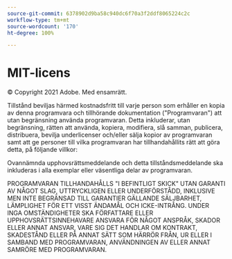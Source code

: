 ```yaml
---
source-git-commit: 6378902d9ba58c940dc6f70a3f2ddf8065224c2c
workflow-type: tm+mt
source-wordcount: '170'
ht-degree: 100%

---
```

# MIT-licens

© Copyright 2021 Adobe. Med ensamrätt.

Tillstånd beviljas härmed kostnadsfritt till varje person som erhåller en kopia av denna programvara och tillhörande dokumentation (&quot;Programvaran&quot;) att utan begränsning använda programvaran. Detta inkluderar, utan begränsning, rätten att använda, kopiera, modifiera, slå samman, publicera, distribuera, bevilja underlicenser och/eller sälja kopior av programvaran samt att ge personer till vilka programvaran har tillhandahållits rätt att göra detta, på följande villkor:

Ovannämnda upphovsrättsmeddelande och detta tillståndsmeddelande ska inkluderas i alla exemplar eller väsentliga delar av programvaran.

PROGRAMVARAN TILLHANDAHÅLLS &quot;I BEFINTLIGT SKICK&quot; UTAN GARANTI AV NÅGOT SLAG, UTTRYCKLIGEN ELLER UNDERFÖRSTÅDD, INKLUSIVE MEN INTE BEGRÄNSAD TILL GARANTIER GÄLLANDE SÄLJBARHET, LÄMPLIGHET FÖR ETT VISST ÄNDAMÅL OCH ICKE-INTRÅNG. UNDER INGA OMSTÄNDIGHETER SKA
FÖRFATTARE ELLER UPPHOVSRÄTTSINNEHAVARE ANSVARA FÖR NÅGOT ANSPRÅK, SKADOR ELLER ANNAT ANSVAR, VARE SIG DET HANDLAR OM KONTRAKT, SKADESTÅND ELLER PÅ ANNAT SÄTT SOM HÄRRÖR FRÅN, UR ELLER I SAMBAND MED PROGRAMVARAN, ANVÄNDNINGEN AV ELLER ANNAT SAMRÖRE MED PROGRAMVARAN.

